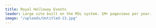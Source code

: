 ```yaml
---
title: Royal Holloway Events
leader: Large site built on the MSL system. 1M+ pageviews per year.
image: "/uploads/Untitled-13.jpg"
---
```


